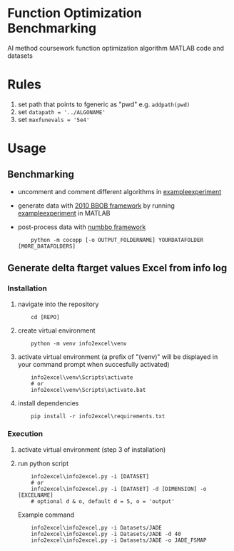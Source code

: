 # Function Optimization Benchmarking
AI method coursework function optimization algorithm MATLAB code and datasets

# Rules
1. set path that points to fgeneric as "pwd" e.g. `addpath(pwd)`
2. set `datapath = '../ALGONAME'`
3. set `maxfunevals = '5e4'`

# Usage
## Benchmarking
- uncomment and comment different algorithms in [exampleexperiment](Algorithms/exampleexperiment.m)
- generate data with [2010 BBOB framework](https://coco.gforge.inria.fr/doku.php?id=bbob-2010-downloads) by running [exampleexperiment](Algorithms/exampleexperiment.m) in MATLAB
- post-process data with [numbbo framework](https://github.com/numbbo/coco/)

	```Sh
		python -m cocopp [-o OUTPUT_FOLDERNAME] YOURDATAFOLDER [MORE_DATAFOLDERS]
	```

## Generate delta ftarget values Excel from info log
### Installation
1. navigate into the repository

	```Sh
		cd [REPO]
	```
2. create virtual environment
	```Sh
		python -m venv info2excel\venv
	```
3. activate virtual environment (a prefix of "(venv)" will be displayed in your command prompt when succesfully activated)
	```Sh
		info2excel\venv\Scripts\activate
		# or
		info2excel\venv\Scripts\activate.bat
	```
4. install dependencies
	```Sh
		pip install -r info2excel\requirements.txt
	```
### Execution
1. activate virtual environment (step 3 of installation)

3. run python script
	```Sh
		info2excel\info2excel.py -i [DATASET]
		# or
		info2excel\info2excel.py -i [DATASET] -d [DIMENSION] -o [EXCELNAME]
		# optional d & o, default d = 5, o = 'output'
	```
	Example command
	```Sh
		info2excel\info2excel.py -i Datasets/JADE
		info2excel\info2excel.py -i Datasets/JADE -d 40
		info2excel\info2excel.py -i Datasets/JADE -o JADE_FSMAP
	```
